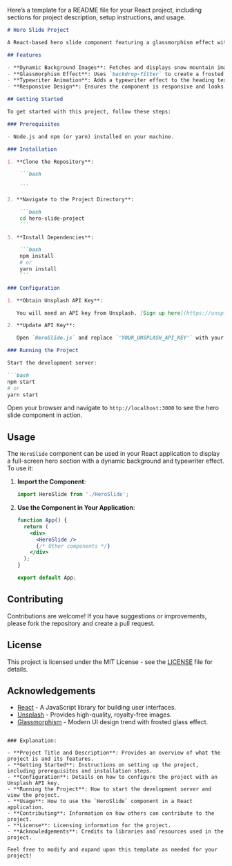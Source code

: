 Here’s a template for a README file for your React project, including sections for project description, setup instructions, and usage.

```markdown
# Hero Slide Project

A React-based hero slide component featuring a glassmorphism effect with dynamic background images and typewriter animation for headings. This project demonstrates how to integrate a hero section with modern UI effects.

## Features

- **Dynamic Background Images**: Fetches and displays snow mountain images from Unsplash.
- **Glassmorphism Effect**: Uses `backdrop-filter` to create a frosted glass effect on text backgrounds.
- **Typewriter Animation**: Adds a typewriter effect to the heading text.
- **Responsive Design**: Ensures the component is responsive and looks good on various screen sizes.

## Getting Started

To get started with this project, follow these steps:

### Prerequisites

- Node.js and npm (or yarn) installed on your machine.

### Installation

1. **Clone the Repository**:

    ```bash
    
    ```

2. **Navigate to the Project Directory**:

    ```bash
    cd hero-slide-project
    ```

3. **Install Dependencies**:

    ```bash
    npm install
    # or
    yarn install
    ```

### Configuration

1. **Obtain Unsplash API Key**:

   You will need an API key from Unsplash. [Sign up here](https://unsplash.com/developers) to get your API key.

2. **Update API Key**:

   Open `HeroSlide.js` and replace `'YOUR_UNSPLASH_API_KEY'` with your actual Unsplash API key.

### Running the Project

Start the development server:

```bash
npm start
# or
yarn start
```

Open your browser and navigate to `http://localhost:3000` to see the hero slide component in action.

## Usage

The `HeroSlide` component can be used in your React application to display a full-screen hero section with a dynamic background and typewriter effect. To use it:

1. **Import the Component**:

    ```jsx
    import HeroSlide from './HeroSlide';
    ```

2. **Use the Component in Your Application**:

    ```jsx
    function App() {
      return (
        <div>
          <HeroSlide />
          {/* Other components */}
        </div>
      );
    }

    export default App;
    ```

## Contributing

Contributions are welcome! If you have suggestions or improvements, please fork the repository and create a pull request.

## License

This project is licensed under the MIT License - see the [LICENSE](LICENSE) file for details.

## Acknowledgements

- [React](https://reactjs.org/) - A JavaScript library for building user interfaces.
- [Unsplash](https://unsplash.com/) - Provides high-quality, royalty-free images.
- [Glassmorphism](https://css-tricks.com/glassmorphism/) - Modern UI design trend with frosted glass effect.

```

### Explanation:

- **Project Title and Description**: Provides an overview of what the project is and its features.
- **Getting Started**: Instructions on setting up the project, including prerequisites and installation steps.
- **Configuration**: Details on how to configure the project with an Unsplash API key.
- **Running the Project**: How to start the development server and view the project.
- **Usage**: How to use the `HeroSlide` component in a React application.
- **Contributing**: Information on how others can contribute to the project.
- **License**: Licensing information for the project.
- **Acknowledgements**: Credits to libraries and resources used in the project.

Feel free to modify and expand upon this template as needed for your project!
